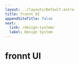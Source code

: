 ```yaml
---
layout: ../layouts/Default.astro
title: fronnt UI
appendSiteTitle: false
next:
  link: /design-system/
  label: Design System
---
```


# fronnt UI
